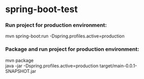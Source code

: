 # spring-boot-test

### Run project for production environment: 
mvn spring-boot:run -Dspring.profiles.active=production

### Package and run project for production environment: 
mvn package  
java -jar -Dspring.profiles.active=production target/main-0.0.1-SNAPSHOT.jar
